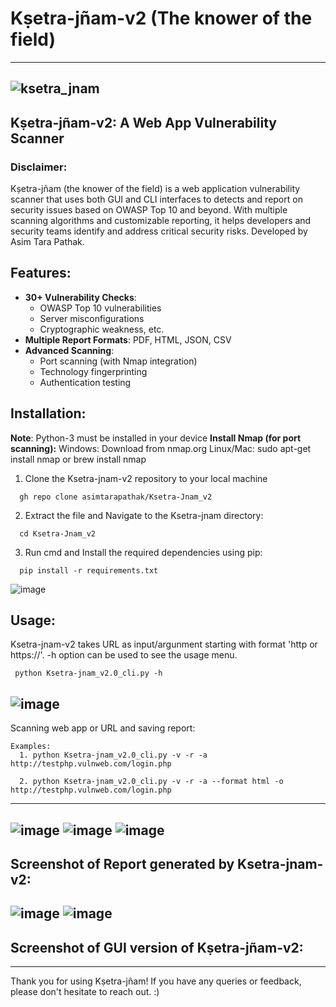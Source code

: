 # Kṣetra-jñam-v2 (The knower of the field)

---
![ksetra_jnam](https://github.com/user-attachments/assets/9e3bfdab-c601-4a2e-8a01-59bbf2223406)
---
## Kṣetra-jñam-v2: A Web App Vulnerability Scanner

### Disclaimer:

Kṣetra-jñam (the knower of the field) is a web application vulnerability scanner that uses both GUI and CLI interfaces to detects and report on security issues based on OWASP Top 10 and beyond. With multiple scanning algorithms and customizable reporting, it helps developers and security teams identify and address critical security risks. Developed by Asim Tara Pathak.

## Features:
- **30+ Vulnerability Checks**:
  - OWASP Top 10 vulnerabilities
  - Server misconfigurations
  - Cryptographic weakness, etc.
- **Multiple Report Formats**: PDF, HTML, JSON, CSV
- **Advanced Scanning**:
  - Port scanning (with Nmap integration)
  - Technology fingerprinting
  - Authentication testing

## Installation:

**Note**: Python-3 must be installed in your device
**Install Nmap (for port scanning):**
Windows: Download from nmap.org
Linux/Mac: sudo apt-get install nmap or brew install nmap

1. Clone the Ksetra-jnam-v2 repository to your local machine
```
  gh repo clone asimtarapathak/Ksetra-Jnam_v2
```
2. Extract the file and Navigate to the Ksetra-jnam directory:
```
  cd Ksetra-Jnam_v2
```
3. Run cmd and Install the required dependencies using pip:
```
  pip install -r requirements.txt
```
![image](https://github.com/user-attachments/assets/3fe5dba9-f39c-45c5-8811-fac2c5d4b792)


## Usage:

Ksetra-jnam-v2 takes URL as input/argunment starting with format 'http or https://'. -h option can be used to see the usage menu.
```
 python Ksetra-jnam_v2.0_cli.py -h
```
![image](https://github.com/user-attachments/assets/de738786-1a36-4f35-b339-2398949cacac)
---

Scanning web app or URL and saving report:
```
Examples:
  1. python Ksetra-jnam_v2.0_cli.py -v -r -a http://testphp.vulnweb.com/login.php

  2. python Ksetra-jnam_v2.0_cli.py -v -r -a --format html -o http://testphp.vulnweb.com/login.php
```
---
![image](https://github.com/user-attachments/assets/d8646280-237e-4384-8909-74113b6251ac)
![image](https://github.com/user-attachments/assets/6b859f92-e771-4e66-8b7d-e0eaf0c31a23)
![image](https://github.com/user-attachments/assets/b8a337da-a5c8-4b69-858d-827fd37b5c86)
---

Screenshot of Report generated by Ksetra-jnam-v2:
---
![image](https://github.com/user-attachments/assets/d7567fc8-0275-4b3b-8785-b5603d9b6684)
![image](https://github.com/user-attachments/assets/4cdc450a-a862-4008-8e15-e3b877334f65)
---

**Screenshot of GUI version of Kṣetra-jñam-v2:**
---

---

Thank you for using Kṣetra-jñam! If you have any queries or feedback, please don't hesitate to reach out. :)
